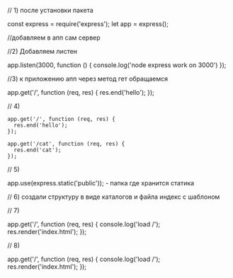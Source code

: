 // 1) после установки пакета

const express = require('express');
let app = express();

//добавляем в апп сам сервер

//2) Добавляем листен

app.listen(3000, function () {
  console.log('node express work on 3000')
});


//3) к приложению апп через метод гет обращаемся 

app.get('/', function (req, res) {
  res.end('hello');
});

// 4)

    app.get('/', function (req, res) {
      res.end('hello');
    });

    app.get('/cat', function (req, res) {
      res.end('cat');
    });

// 5) 

app.use(express.static('public')); -  папка где хранится статика

// 6) создали структуру в виде каталогов и файла индекс с шаблоном

// 7) 

app.get('/', function (req, res) {
  console.log('load /');
  res.render('index.html');
});



// 8)

app.get('/', function (req, res) {
  console.log('load /');
  res.render('index.html');
});